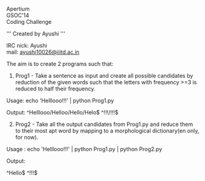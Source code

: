 Apertium <br>
GSOC'14 <br>
Coding Challenge <br>

'''
Created by Ayushi
'''

IRC nick: Ayushi <br>
mail: ayushi10026@iiitd.ac.in

The aim is to create 2 programs such that: 

1. Prog1 - Take a sentence as input and create all possible candidates by reduction of the given words such that the letters with frequency >=3 is reduced to half their frequency.

Usage: echo 'Helllooo!!!' | python Prog1.py

Output: 
^Helllooo/Helloo/Hello/Helo$
^!!!/!!!$

2. Prog2 - Take all the output candidates from Prog1.py and reduce them to their most apt word by mapping to a morphological dictionary(en only, for now). 

Usage : echo 'Helllooo!!!' | python Prog1.py | python Prog2.py

Output: 
 
^Hello$
^!!!$
